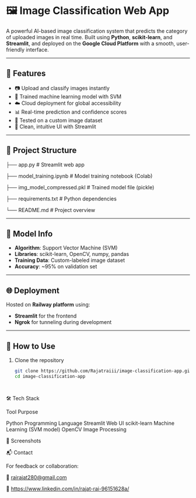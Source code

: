 # 🖼️ Image Classification Web App

A powerful AI-based image classification system that predicts the category of uploaded images in real time. Built using **Python**, **scikit-learn**, and **Streamlit**, and deployed on the **Google Cloud Platform** with a smooth, user-friendly interface.

---

## 🚀 Features

- 📷 Upload and classify images instantly  
- 🤖 Trained machine learning model with SVM  
- ☁️ Cloud deployment for global accessibility  
- 📊 Real-time prediction and confidence scores  
- 🧪 Tested on a custom image dataset  
- 🎨 Clean, intuitive UI with Streamlit  

---

## 📂 Project Structure

├── app.py                # Streamlit web app

├── model_training.ipynb  # Model training notebook (Colab)

├── img_model_compressed.pkl           # Trained model file (pickle)

├── requirements.txt      # Python dependencies

└── README.md             # Project overview



---

## 🧠 Model Info

- **Algorithm**: Support Vector Machine (SVM)  
- **Libraries**: scikit-learn, OpenCV, numpy, pandas  
- **Training Data**: Custom-labeled image dataset  
- **Accuracy**: ~95% on validation set  

---

## 🌐 Deployment

Hosted on **Railway platform** using:

- **Streamlit** for the frontend
- **Ngrok** for tunneling during development


---

## 📸 How to Use

1. Clone the repository  
   ```bash
   git clone https://github.com/Rajatraiii/image-classification-app.git
   cd image-classification-app




🛠️ Tech Stack


Tool                       Purpose 

Python                     Programming Language
Streamlit                  Web UI
scikit-learn               Machine Learning (SVM model)
OpenCV                     Image Processing




📌 Screenshots











📬 Contact

For feedback or collaboration:

📧 rairajat280@gmail.com

🔗 https://www.linkedin.com/in/rajat-rai-96151628a/
